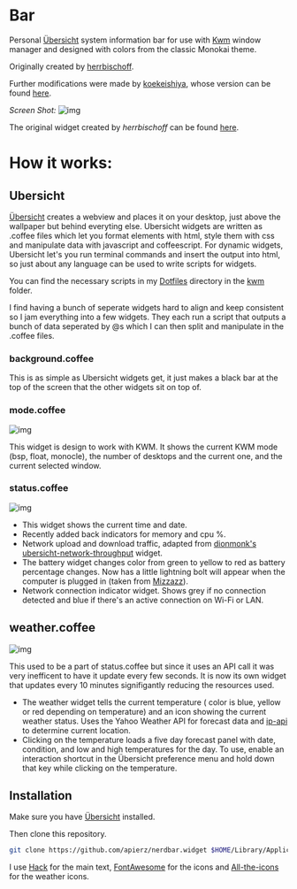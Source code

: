 # Bar

Personal [Übersicht](http://tracesof.net/uebersicht/) system information bar for use with [Kwm](https://github.com/koekeishiya/kwm) window manager and designed with colors from the classic Monokai theme.

Originally created by [herrbischoff](https://github.com/herrbischoff).

Further modifications were made by [koekeishiya](https://github.com/koekeishiya), whose version can be found [here](https://github.com/koekeishiya/nerdbar.widget).

*Screen Shot:*
![img](https://github.com/apierz/nerdbar.widget/blob/master/screenshot1.png?raw=true)


The original widget created by *herrbischoff* can be found [here](https://github.com/herrbischoff/nerdbar.widget).


# How it works:

## Ubersicht

[Übersicht](http://tracesof.net/uebersicht/) creates a webview and places it on your desktop, just above the wallpaper but behind everyting else. Ubersicht widgets are written as .coffee files which let you format elements with html, style them with css and manipulate data with javascript and coffeescript. For dynamic widgets, Ubersicht let's you run terminal commands and insert the output into html, so just about any language can be used to write scripts for widgets.

You can find the necessary scripts in my [Dotfiles](http://github.com/apierz/dotfiles) directory in the [kwm](http://github.com/apierz/dotfiles/tree/master/kwm) folder.

I find having a bunch of seperate widgets hard to align and keep consistent so I jam everything into a few widgets. They each run a script that outputs a bunch of data seperated by @s which I can then split and manipulate in the .coffee files.

### background.coffee
This is as simple as Ubersicht widgets get, it just makes a black bar at the top of the screen that the other widgets sit on top of.

### mode.coffee
![img](https://github.com/apierz/nerdbar.widget/blob/master/screenshot2.png?raw=true)

This widget is design to work with KWM. It shows the current KWM mode (bsp, float, monocle), the number of desktops and the current one, and the current selected window.

### status.coffee
![img](https://github.com/apierz/nerdbar.widget/blob/master/screenshot3.png?raw=true)

* This widget shows the current time and date.
* Recently added back indicators for memory and cpu %.
* Network upload and download traffic, adapted from [dionmonk's](https://github.com/dionmunk) [ubersicht-network-throughput](https://github.com/dionmunk/ubersicht-network-throughput) widget.
* The battery widget changes color from green to yellow to red as battery percentage changes. Now has a little lightning bolt will appear when the computer is plugged in (taken from [Mizzazz](https://github.com/Mizzazz/Betterbar)).
* Network connection indicator widget. Shows grey if no connection detected and blue if there's an active connection on Wi-Fi or LAN.

## weather.coffee
![img](https://github.com/apierz/nerdbar.widget/blob/master/screenshot4.png?raw=true)

This used to be a part of status.coffee but since it uses an API call it was very inefficent to have it update every few seconds. It is now its own widget that updates every 10 minutes signifigantly reducing the resources used.

* The weather widget tells the current temperature ( color is blue, yellow or red depending on temperature) and an icon showing the current weather status. Uses the Yahoo Weather API for forecast data and [ip-api](http://ip.api.com) to determine current location.
* Clicking on the temperature loads a five day forecast panel with date, condition, and low and high temperatures for the day. To use, enable an interaction shortcut in the Übersicht preference menu and hold down that key while clicking on the temperature.

## Installation

Make sure you have [Übersicht](http://tracesof.net/uebersicht/) installed.

Then clone this repository.

```bash
git clone https://github.com/apierz/nerdbar.widget $HOME/Library/Application\ Support/Übersicht/widgets/nerdbar.widget
```

I use [Hack](http://sourcefoundry.org/hack/) for the main text, [FontAwesome](http://fontawesome.io) for the icons and [All-the-icons](https://github.com/domtronn/all-the-icons.el) for the weather icons.
